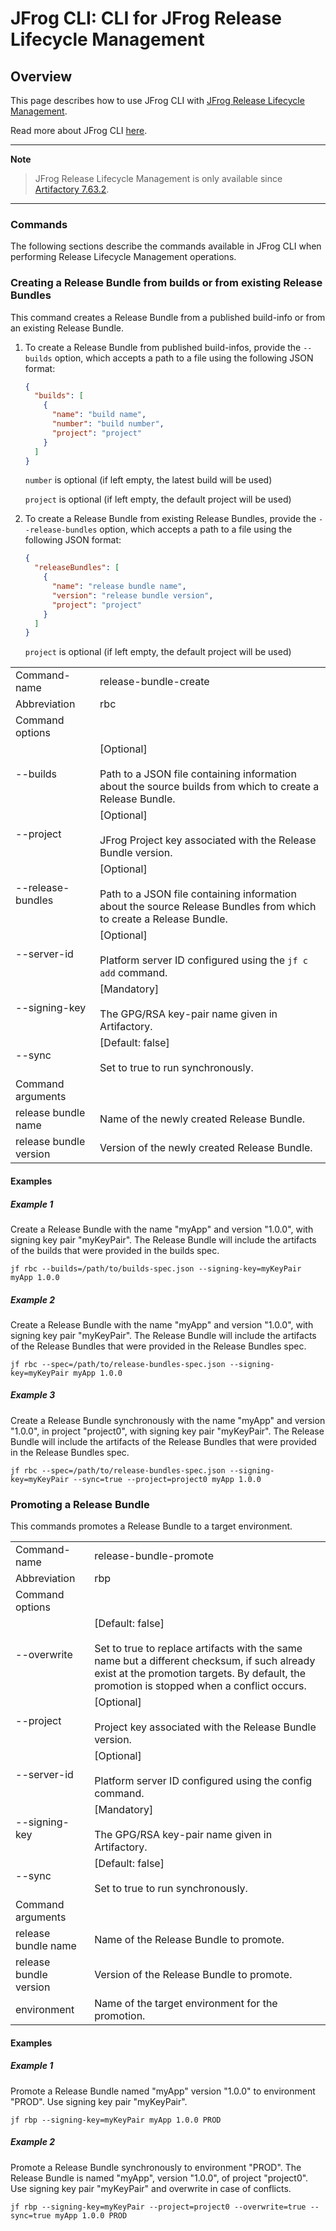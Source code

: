 # JFrog CLI: CLI for JFrog Release Lifecycle Management

## Overview

This page describes how to use JFrog CLI with [JFrog Release Lifecycle Management](https://jfrog.com/help/r/jfrog-artifactory-documentation/jfrog-release-lifecycle-management-solution).

Read more about JFrog CLI [here](https://jfrog.com/help/r/jfrog-cli).

---
**Note**
> JFrog Release Lifecycle Management is only available since [Artifactory 7.63.2](https://jfrog.com/help/r/jfrog-release-information/artifactory-7.63.2-cloud).
---

### Commands

The following sections describe the commands available in JFrog CLI when performing Release Lifecycle Management operations.

### Creating a Release Bundle from builds or from existing Release Bundles

This command creates a Release Bundle from a published build-info or from an existing Release Bundle.  
1. To create a Release Bundle from published build-infos, provide the `--builds` option, which accepts a path to a file using the following JSON format:
    ```json
    {
      "builds": [
        {
          "name": "build name",
          "number": "build number",
          "project": "project"
        }
      ]
    }
    ```
    `number` is optional (if left empty, the latest build will be used)
    
    `project` is optional (if left empty, the default project will be used)

2. To create a Release Bundle from existing Release Bundles, provide the `--release-bundles` option, which accepts a path to a file using the following JSON format:
    ```json
    {
      "releaseBundles": [
        {
          "name": "release bundle name",
          "version": "release bundle version",
          "project": "project"
        }
      ]
    }
    ```
    `project` is optional (if left empty, the default project will be used)

|                        |                                                                                                                                                                                                                                                                                       |
|------------------------|---------------------------------------------------------------------------------------------------------------------------------------------------------------------------------------------------------------------------------------------------------------------------------------|
| Command-name           | release-bundle-create                                                                                                                                                                                                                                                                 |
| Abbreviation           | rbc                                                                                                                                                                                                                                                                                   |
| Command options        |                                                                                                                                                                                                                                                                                       |
| --builds               | \[Optional\]<br><br>Path to a JSON file containing information about the source builds from which to create a Release Bundle.                                                                                                                                                            |
| --project              | \[Optional\]<br><br>JFrog Project key associated with the Release Bundle version.                                                                                                                                                                                                           |
| --release-bundles      | \[Optional\]<br><br>Path to a JSON file containing information about the source Release Bundles from which to create a Release Bundle.                                                                                                                                                   |
| --server-id            | \[Optional\]<br><br>Platform server ID configured using the `jf c add` command.                                                                                                                                                                                                           |
| --signing-key          | \[Mandatory\]<br><br>The GPG/RSA key-pair name given in Artifactory.                                                                                                                                                                                                                  |
| --sync                 | \[Default: false\]<br><br>Set to true to run synchronously.                                                                                                                                                                                                                           |
| Command arguments      |                                                                                                                                                                                                                                                                                       |
| release bundle name    | Name of the newly created Release Bundle.                                                                                                                                                                                                                                             |
| release bundle version | Version of the newly created Release Bundle.                                                                                                                                                                                                                                          |

#### Examples

##### Example 1

Create a Release Bundle with the name "myApp" and version "1.0.0", with signing key pair "myKeyPair".
The Release Bundle will include the artifacts of the builds that were provided in the builds spec. 
```
jf rbc --builds=/path/to/builds-spec.json --signing-key=myKeyPair myApp 1.0.0
```
##### Example 2

Create a Release Bundle with the name "myApp" and version "1.0.0", with signing key pair "myKeyPair".
The Release Bundle will include the artifacts of the Release Bundles that were provided in the Release Bundles spec.
```
jf rbc --spec=/path/to/release-bundles-spec.json --signing-key=myKeyPair myApp 1.0.0
```
##### Example 3

Create a Release Bundle synchronously with the name "myApp" and version "1.0.0", in project "project0", with signing key pair "myKeyPair".
The Release Bundle will include the artifacts of the Release Bundles that were provided in the Release Bundles spec.
```
jf rbc --spec=/path/to/release-bundles-spec.json --signing-key=myKeyPair --sync=true --project=project0 myApp 1.0.0
```
### Promoting a Release Bundle

This commands promotes a Release Bundle to a target environment.

|                        |                                                                                                                                                                                                                        |
|------------------------|------------------------------------------------------------------------------------------------------------------------------------------------------------------------------------------------------------------------|
| Command-name           | release-bundle-promote                                                                                                                                                                                                 |
| Abbreviation           | rbp                                                                                                                                                                                                                    |
| Command options        |                                                                                                                                                                                                                        |
| --overwrite            | \[Default: false\]<br><br>Set to true to replace artifacts with the same name but a different checksum, if such already exist at the promotion targets. By default, the promotion is stopped when a conflict occurs. |
| --project              | \[Optional\]<br><br>Project key associated with the Release Bundle version.                                                                                                                                            |
| --server-id            | \[Optional\]<br><br>Platform server ID configured using the config command.                                                                                                                                            |
| --signing-key          | \[Mandatory\]<br><br>The GPG/RSA key-pair name given in Artifactory.                                                                                                                                                   |
| --sync                 | \[Default: false\]<br><br>Set to true to run synchronously.                                                                                                                                                            |
| Command arguments      |                                                                                                                                                                                                                        |
| release bundle name    | Name of the Release Bundle to promote.                                                                                                                                                                                 |
| release bundle version | Version of the Release Bundle to promote.                                                                                                                                                                              |
| environment            | Name of the target environment for the promotion.                                                                                                                                                                      |

#### Examples
##### Example 1

Promote a Release Bundle named "myApp" version "1.0.0" to environment "PROD".
Use signing key pair "myKeyPair".
```
jf rbp --signing-key=myKeyPair myApp 1.0.0 PROD
```
##### Example 2

Promote a Release Bundle synchronously to environment "PROD".
The Release Bundle is named "myApp", version "1.0.0", of project "project0".
Use signing key pair "myKeyPair" and overwrite in case of conflicts.
```
jf rbp --signing-key=myKeyPair --project=project0 --overwrite=true --sync=true myApp 1.0.0 PROD
```

